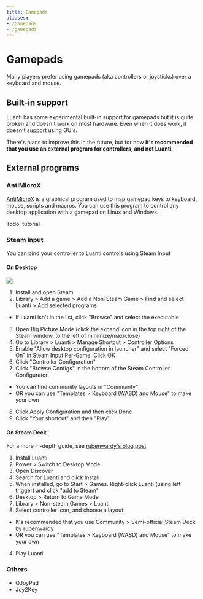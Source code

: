 ```yaml
---
title: Gamepads
aliases:
- /Gamepads
- /gamepads
---
```


# Gamepads
Many players prefer using gamepads (aka controllers or joysticks) over a keyboard and mouse.

Built-in support
----------------

Luanti has some experimental built-in support for gamepads but it is quite broken and doesn't work on most hardware. Even when it does work, it doesn't support using GUIs.

There's plans to improve this in the future, but for now **it's recommended that you use an external program for controllers, and not Luanti**.

External programs
-----------------

### AntiMicroX

[AntiMicroX](https://github.com/AntiMicroX/antimicrox/) is a graphical program used to map gamepad keys to keyboard, mouse, scripts and macros. You can use this program to control any desktop application with a gamepad on Linux and Windows.

Todo: tutorial

### Steam Input

You can bind your controller to Luanti controls using Steam Input

#### On Desktop

[![](/images/gamepads/300px-Screenshot_20221217_110713.png)](/images/gamepads/Screenshot_20221217_110713.png)

1.  Install and open Steam
2.  Library > Add a game > Add a Non-Steam Game > Find and select Luanti > Add selected programs
  * If Luanti isn't in the list, click "Browse" and select the executable
3.  Open Big Picture Mode (click the expand icon in the top right of the Steam window, to the left of minimize/max/close)
4.  Go to Library > Luanti > Manage Shortcut > Controller Options
5.  Enable "Allow desktop configuration in launcher" and select "Forced On" in Steam Input Per-Game. Click OK
6.  Click "Controller Configuration"
7.  Click "Browse Configs" in the bottom of the Steam Controller Configurator
  * You can find community layouts in "Community"
  * OR you can use "Templates > Keyboard (WASD) and Mouse" to make your own
8.  Click Apply Configuration and then click Done
9.  Click "Your shortcut" and then "Play".

#### On Steam Deck

For a more in-depth guide, see [rubenwardy's blog post](https://blog.rubenwardy.com/2022/12/02/minetest-steam-deck/#controls)

1.  Install Luanti
  1.  Power > Switch to Desktop Mode
  2.  Open Discover
  3.  Search for Luanti and click Install
  4.  When installed, go to Start > Games. Right-click Luanti (using left trigger) and click "add to Steam"
  5.  Desktop > Return to Game Mode
2.  Library > Non-steam Games > Luanti
3.  Select controller icon, and choose a layout:
  * It's recommended that you use Community > Semi-official Steam Deck by rubenwardy
  * OR you can use "Templates > Keyboard (WASD) and Mouse" to make your own
4.  Play Luanti

### Others

* QJoyPad
* Joy2Key
